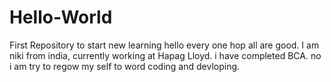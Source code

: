 # Hello-World
First Repository to start new learning 
hello every one hop all are good.
I am niki from india, currently working at Hapag Lloyd.
i have completed BCA.
no i am try to regow my self to word coding and devloping.

